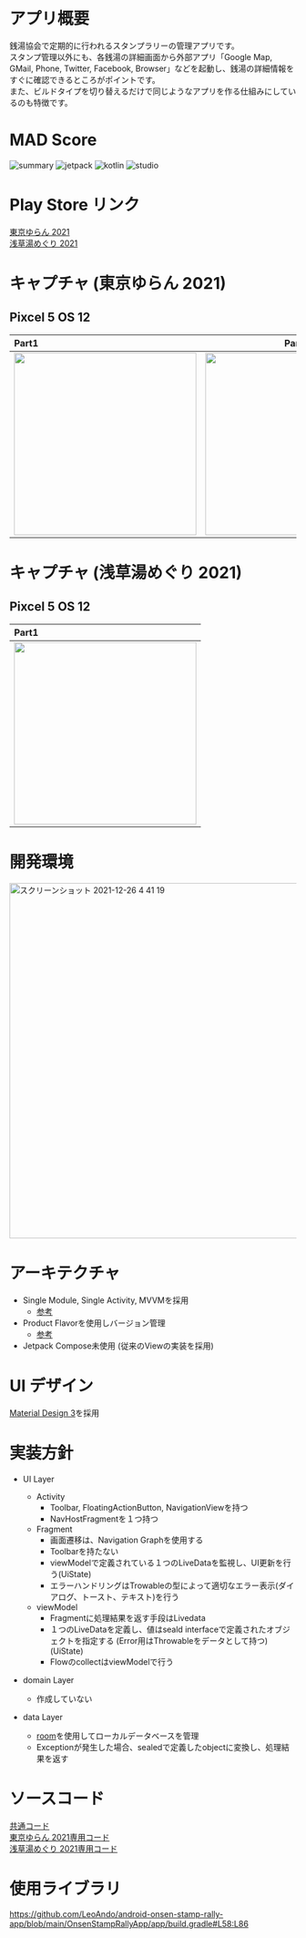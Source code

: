 # アプリ概要

銭湯協会で定期的に行われるスタンプラリーの管理アプリです。<br>
スタンプ管理以外にも、各銭湯の詳細画面から外部アプリ「Google Map, GMail, Phone, Twitter, Facebook, Browser」などを起動し、銭湯の詳細情報をすぐに確認できるところがポイントです。<br>
また、ビルドタイプを切り替えるだけで同じようなアプリを作る仕組みにしているのも特徴です。<br>

# MAD Score

![summary](https://user-images.githubusercontent.com/16476224/150647191-dca49d17-abc6-4f1e-a0c7-bd74033b5f71.png)
![jetpack](https://user-images.githubusercontent.com/16476224/150647185-e3a64755-1105-49be-b3ca-245f0b349a28.png)
![kotlin](https://user-images.githubusercontent.com/16476224/150647188-8de75391-1d47-4912-8535-454ed0193cbb.png)
![studio](https://user-images.githubusercontent.com/16476224/150647189-7eb40205-ed72-42bb-9a98-754a131a8dbc.png)

# Play Store リンク

[東京ゆらん 2021](https://play.google.com/store/apps/details?id=com.onsenstamprallyapp.tokyoyuran2021)<br>
[浅草湯めぐり 2021](https://play.google.com/store/apps/details?id=com.onsenstamprallyapp.asakusayumeguri2021)<br>

# キャプチャ (東京ゆらん 2021)

## Pixcel 5 OS 12

| Part1 | Part2 |
|:---|:---:|
|<img src="https://github.com/LeoAndo/android-onsen-stamp-rally-app/blob/main/capture/tokyo_yuran2021_os12_part1.gif" width=320 /> |<img src="https://github.com/LeoAndo/android-onsen-stamp-rally-app/blob/main/capture/tokyo_yuran2021_os12_part2.gif" width=320 /> |

# キャプチャ (浅草湯めぐり 2021)

## Pixcel 5 OS 12

| Part1 |
|:---|
|<img src="https://github.com/LeoAndo/android-onsen-stamp-rally-app/blob/main/capture/asakusa_yumeguri2021_os12_part1.gif" width=320 /> |


# 開発環境

<img width="624" alt="スクリーンショット 2021-12-26 4 41 19" src="https://user-images.githubusercontent.com/16476224/147392420-b0769ce1-da75-43ab-b713-3b4c5b91dc25.png">

# アーキテクチャ

- Single Module, Single Activity, MVVMを採用
  - [参考](https://developer.android.com/jetpack/guide?hl=ja#overview)
- Product Flavorを使用しバージョン管理
  - [参考](https://developer.android.com/studio/build/build-variants?hl=ja)
- Jetpack Compose未使用 (従来のViewの実装を採用)

# UI デザイン
[Material Design 3](https://m3.material.io/)を採用

# 実装方針

- UI Layer
  - Activity
    - Toolbar, FloatingActionButton, NavigationViewを持つ
    - NavHostFragmentを１つ持つ
  - Fragment
    - 画面遷移は、Navigation Graphを使用する
    - Toolbarを持たない
    - viewModelで定義されている１つのLiveDataを監視し、UI更新を行う(UiState)
    - エラーハンドリングはTrowableの型によって適切なエラー表示(ダイアログ、トースト、テキスト)を行う
  - viewModel
    - Fragmentに処理結果を返す手段はLivedata
    - １つのLiveDataを定義し、値はseald interfaceで定義されたオブジェクトを指定する (Error用はThrowableをデータとして持つ)(UiState)
    - FlowのcollectはviewModelで行う

- domain Layer
  - 作成していない 

- data Layer
  - [room](https://developer.android.com/training/data-storage/room?hl=ja)を使用してローカルデータベースを管理
  - Exceptionが発生した場合、sealedで定義したobjectに変換し、処理結果を返す

# ソースコード

[共通コード](https://github.com/LeoAndo/android-onsen-stamp-rally-app/tree/main/app/src/main)<br>
[東京ゆらん 2021専用コード](https://github.com/LeoAndo/android-onsen-stamp-rally-app/tree/main/app/src/tokyoyuran2021)<br>
[浅草湯めぐり 2021専用コード](https://github.com/LeoAndo/android-onsen-stamp-rally-app/tree/main/app/src/asakusayumeguri2021)<br>

# 使用ライブラリ

https://github.com/LeoAndo/android-onsen-stamp-rally-app/blob/main/OnsenStampRallyApp/app/build.gradle#L58:L86

